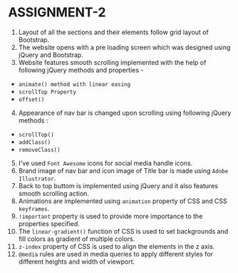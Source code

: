 # ASSIGNMENT-2
1. Layout of all the sections and their elements follow grid layout of Bootstrap.
2. The website opens with a pre loading screen which was designed using jQuery and Bootstrap.
3. Website features smooth scrolling  implemented with the help of following jQuery methods and properties -
- `animate() method with linear easing` 
- `scrollTop Property`
- `offset()`
4.  Appearance of nav bar is changed upon scrolling using following jQuery methods :
- `scrollTop()` 
- `addClass()`
- `removeClass()`
5. I've used `Font Awesome` icons for social media handle icons.
6. Brand image of nav bar and icon image of Title bar is made using `Adobe Illustrator`.
7. Back to top buttom is  implemented using jQuery and it also features smooth scrolling action.
8. Animations are implemented using `animation` property of CSS and CSS `keyframes`.
9. `!important` property is used to provide more importance to the properties specified.
10. The `linear-gradient()` function of CSS is used to set backgrounds and fill colors as gradient of multiple colors.
11. `z-index` property of CSS is used to align the elements in the z axis.
12. `@media` rules are used in media queries to apply different styles for different heights and width of viewport.